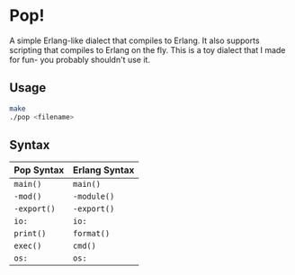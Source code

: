 # Pop!

A simple Erlang-like dialect that compiles to Erlang.
It also supports scripting that compiles to Erlang on the fly.
This is a toy dialect that I made for fun- you probably shouldn't use it.

## Usage

```bash
make
./pop <filename>
```

## Syntax
| Pop Syntax        | Erlang Syntax      |
|-------------------|--------------------|
| `main()`          | `main()`           |
| `-mod()`          | `-module()`        |
| `-export()`       | `-export()`        |
| `io:`             | `io:`              |
| `print()`         | `format()`         |
| `exec()`          | `cmd()`            |
| `os:`             | `os:`              |
